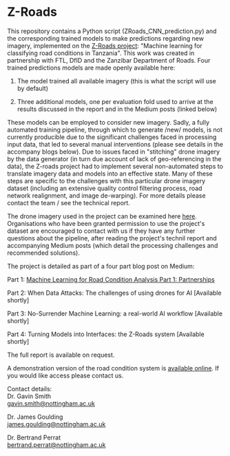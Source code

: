 # Z-Roads

This repository contains a Python script (ZRoads_CNN_prediction.py) and the corresponding trained models to make predictions regarding new imagery, implemented on the [Z-Roads project](https://medium.com/frontier-technology-livestreaming/case-study-machine-learning-for-classifying-road-conditions-in-tanzania-95d186a0451e): "Machine learning for classifying road conditions in Tanzania". This work was created in partnership with FTL, DfID and the Zanzibar Department of Roads. Four trained predictions models are  made openly available here:

1. The model trained all available imagery (this is what the script will use by default)

2. Three additional models, one per evaluation fold used to arrive at the results discussed in the report and in the Medium posts (linked below)

These models can be employed to consider new imagery. Sadly, a fully automated training pipeline, through which to generate /new/ models, is not currently producible due to the significant challenges faced in processing input data, that led to several manual interventions (please see details in the accompany blogs below). Due to issues faced in "stitching" drone imagery by the data generator (in turn due account of lack of geo-referencing in the data), the Z-roads project had to implement several non-automated steps to translate imagery data and models into an effective state. Many of these steps are specific to the challenges with this particular drone imagery dataset (including an extensive quality control filtering process, road network realignment, and image de-warping). For more details please contact the team / see the technical report.

The drone imagery used in the project can be examined here [here](https://opendri.org/project/zanzibar/). Organisations who have been granted permission to use the project's dataset are encouraged to contact with us if they have any further questions about the pipeline, after reading the project's technil report and accompanying Medium posts (which detail the processing challenges and recommended solutions).

The project is detailed as part of a four part blog post on Medium:

Part 1: [Machine Learning for Road Condition Analysis Part 1: Partnerships](https://medium.com/frontier-technology-livestreaming/machine-learning-for-road-condition-analysis-part-1-partnerships-f625caf970a9)

Part 2: When Data Attacks: The challenges of using drones for AI [Available shortly]

Part 3: No-Surrender Machine Learning: a real-world AI workflow [Available shortly]

Part 4: Turning Models into Interfaces: the Z-Roads system [Available shortly]

The full report is available on request.

A demonstration version of the road condition system is [available online](http://www.cs.nott.ac.uk/~pszgss/zroads/). If you would like access please contact us.

Contact details:  
Dr. Gavin Smith  
gavin.smith@nottingham.ac.uk

Dr. James Goulding  
james.goulding@nottingham.ac.uk  

Dr. Bertrand Perrat  
bertrand.perrat@nottingham.ac.uk

